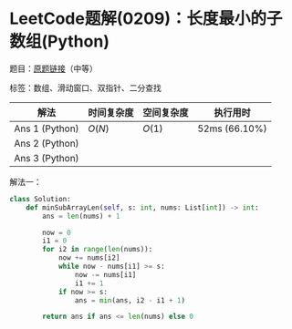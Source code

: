 # LeetCode题解(0209)：长度最小的子数组(Python)

题目：[原题链接](https://leetcode-cn.com/problems/minimum-size-subarray-sum/)（中等）

标签：数组、滑动窗口、双指针、二分查找

| 解法           | 时间复杂度 | 空间复杂度 | 执行用时      |
| -------------- | ---------- | ---------- | ------------- |
| Ans 1 (Python) | $O(N)$     | $O(1)$     | 52ms (66.10%) |
| Ans 2 (Python) |            |            |               |
| Ans 3 (Python) |            |            |               |

解法一：

```python
class Solution:
    def minSubArrayLen(self, s: int, nums: List[int]) -> int:
        ans = len(nums) + 1

        now = 0
        i1 = 0
        for i2 in range(len(nums)):
            now += nums[i2]
            while now - nums[i1] >= s:
                now -= nums[i1]
                i1 += 1
            if now >= s:
                ans = min(ans, i2 - i1 + 1)

        return ans if ans <= len(nums) else 0
```

